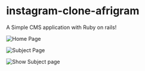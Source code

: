
# instagram-clone-afrigram
A Simple CMS application with Ruby on rails!

![Home Page](https://github.com/querldox5/SimpleCMS/blob/master/public/screenshot-localhost_3000-2020.07.19-17_51_03.png)

![Subject Page](https://github.com/querldox5/SimpleCMS/blob/master/public/screenshot-localhost_3000-2020.07.19-17_49_39.png)

![Show Subject page](https://github.com/querldox5/SimpleCMS/blob/master/public/screenshot-localhost_3000-2020.07.19-17_52_26.png)
